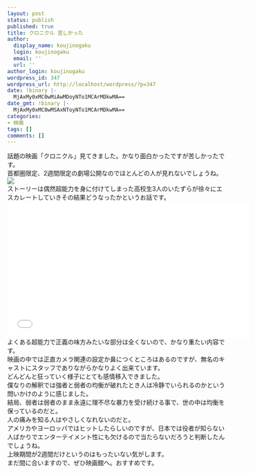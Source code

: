 ```yaml
---
layout: post
status: publish
published: true
title: クロニクル 苦しかった
author:
  display_name: koujinogaku
  login: koujinogaku
  email: ''
  url: ''
author_login: koujinogaku
wordpress_id: 347
wordpress_url: http://localhost/wordpress/?p=347
date: !binary |-
  MjAxMy0xMC0wMiAwMDoyNTo1MCArMDkwMA==
date_gmt: !binary |-
  MjAxMy0xMC0wMSAxNToyNTo1MCArMDkwMA==
categories:
- 映画
tags: []
comments: []
---
```

<p>話題の映画「クロニクル」見てきました。かなり面白かったですが苦しかったです。<br />
首都圏限定、2週間限定の劇場公開なのでほとんどの人が見れないでしょうね。<br />
<a href="http://www.amazon.co.jp/gp/product/B00E34CT3A/ref=as_li_ss_il?ie=UTF8&camp=247&creative=7399&creativeASIN=B00E34CT3A&linkCode=as2&tag=koujinogakuse-22"><img border="0" src="http://ecx.images-amazon.com/images/I/51nVWg0D39L._SL500_AA300_.jpg" ></a><img src="http://ir-jp.amazon-adsystem.com/e/ir?t=koujinogakuse-22&l=as2&o=9&a=B00E34CT3A" width="1" height="1" border="0" alt="" style="border:none !important; margin:0px !important;" /><br />
ストーリーは偶然超能力を身に付けてしまった高校生3人のいたずらが徐々にエスカレートしていきその結果どうなったかというお話です。<br />
<iframe width="560" height="315" src="//www.youtube.com/embed/i-M5Qx57_UU" frameborder="0" allowfullscreen></iframe><br />
よくある超能力で正義の味方みたいな部分は全くないので、かなり重たい内容です。<br />
映画の中では正直カメラ関連の設定か鼻につくところはあるのですが、無名のキャストにスタッフでありながらかなりよく出来ています。<br />
どんどんと狂っていく様子にとても感情移入できました。<br />
僕なりの解釈では強者と弱者の均衡が破れたとき人は冷静でいられるのかという問いかけのように感じました。<br />
結局、弱者は弱者のまま永遠に理不尽な暴力を受け続ける事で、世の中は均衡を保っているのだと。<br />
人の痛みを知る人はやさしくなれないのだと。<br />
アメリカやヨーロッパではヒットしたらしいのですが、日本では役者が知らない人ばかりでエンターテイメント性にも欠けるので当たらないだろうと判断したんでしょうね。<br />
上映期間が2週間だけというのはもったいない気がします。<br />
まだ間に合いますので、ぜひ映画館へ。おすすめです。</p>
